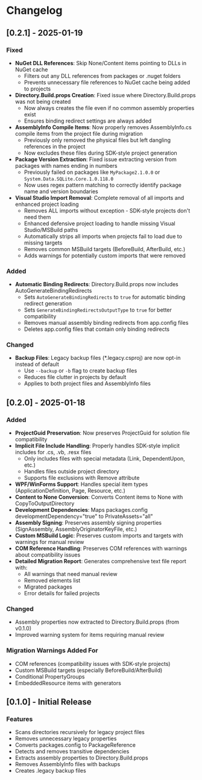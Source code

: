 # Changelog

## [0.2.1] - 2025-01-19

### Fixed
- **NuGet DLL References**: Skip None/Content items pointing to DLLs in NuGet cache
  - Filters out any DLL references from packages or .nuget folders
  - Prevents unnecessary file references to NuGet cache being added to projects
- **Directory.Build.props Creation**: Fixed issue where Directory.Build.props was not being created
  - Now always creates the file even if no common assembly properties exist
  - Ensures binding redirect settings are always added
- **AssemblyInfo Compile Items**: Now properly removes AssemblyInfo.cs compile items from the project file during migration
  - Previously only removed the physical files but left dangling references in the project
  - Now excludes these files during SDK-style project generation
- **Package Version Extraction**: Fixed issue extracting version from packages with names ending in numbers
  - Previously failed on packages like `MyPackage2.1.0.0` or `System.Data.SQLite.Core.1.0.118.0`
  - Now uses regex pattern matching to correctly identify package name and version boundaries
- **Visual Studio Import Removal**: Complete removal of all imports and enhanced project loading
  - Removes ALL imports without exception - SDK-style projects don't need them
  - Enhanced defensive project loading to handle missing Visual Studio/MSBuild paths
  - Automatically strips all imports when projects fail to load due to missing targets
  - Removes common MSBuild targets (BeforeBuild, AfterBuild, etc.)
  - Adds warnings for potentially custom imports that were removed

### Added
- **Automatic Binding Redirects**: Directory.Build.props now includes AutoGenerateBindingRedirects
  - Sets `AutoGenerateBindingRedirects` to `true` for automatic binding redirect generation
  - Sets `GenerateBindingRedirectsOutputType` to `true` for better compatibility
  - Removes manual assembly binding redirects from app.config files
  - Deletes app.config files that contain only binding redirects

### Changed
- **Backup Files**: Legacy backup files (*.legacy.csproj) are now opt-in instead of default
  - Use `--backup` or `-b` flag to create backup files
  - Reduces file clutter in projects by default
  - Applies to both project files and AssemblyInfo files

## [0.2.0] - 2025-01-18

### Added
- **ProjectGuid Preservation**: Now preserves ProjectGuid for solution file compatibility
- **Implicit File Include Handling**: Properly handles SDK-style implicit includes for .cs, .vb, .resx files
  - Only includes files with special metadata (Link, DependentUpon, etc.)
  - Handles files outside project directory
  - Supports file exclusions with Remove attribute
- **WPF/WinForms Support**: Handles special item types (ApplicationDefinition, Page, Resource, etc.)
- **Content to None Conversion**: Converts Content items to None with CopyToOutputDirectory
- **Development Dependencies**: Maps packages.config developmentDependency="true" to PrivateAssets="all"
- **Assembly Signing**: Preserves assembly signing properties (SignAssembly, AssemblyOriginatorKeyFile, etc.)
- **Custom MSBuild Logic**: Preserves custom imports and targets with warnings for manual review
- **COM Reference Handling**: Preserves COM references with warnings about compatibility issues
- **Detailed Migration Report**: Generates comprehensive text file report with:
  - All warnings that need manual review
  - Removed elements list
  - Migrated packages
  - Error details for failed projects

### Changed
- Assembly properties now extracted to Directory.Build.props (from v0.1.0)
- Improved warning system for items requiring manual review

### Migration Warnings Added For
- COM references (compatibility issues with SDK-style projects)
- Custom MSBuild targets (especially BeforeBuild/AfterBuild)
- Conditional PropertyGroups
- EmbeddedResource items with generators

## [0.1.0] - Initial Release

### Features
- Scans directories recursively for legacy project files
- Removes unnecessary legacy properties
- Converts packages.config to PackageReference
- Detects and removes transitive dependencies
- Extracts assembly properties to Directory.Build.props
- Removes AssemblyInfo files with backups
- Creates .legacy backup files